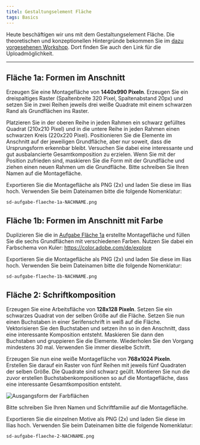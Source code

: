 ```yaml
---
titel: Gestaltungselement Fläche
tags: Basics
---
```


Heute beschäftigen wir uns mit dem Gestaltungselement Fläche. Die theoretischen und konzeptionellen Hintergründe bekommen Sie im [dazu vorgesehenen Workshop](/mi-bachelor-screendesign/lehrveranstaltungen/030-workshop-flaeche-form/). Dort finden Sie auch den Link für die Uploadmöglichkeit.

---

## Fläche 1a: Formen im Anschnitt

Erzeugen Sie eine Montagefläche von **1440x990 Pixeln**. Erzeugen Sie ein dreispaltiges Raster (Spaltenbreite 320 Pixel, Spaltenabstand 20px) und setzen Sie in zwei Reihen jeweils drei weiße Quadrate mit einem schwarzen Rand als Grundflächen ins Raster.

Platzieren Sie in der oberen Reihe in jeden Rahmen ein schwarz gefülltes Quadrat (210x210 Pixel) und in die untere Reihe in jeden Rahmen einen schwarzen Kreis (220x220 Pixel). Positionieren Sie die Elemente im Anschnitt auf der jeweiligen Grundfläche, aber nur soweit, dass die Ursprungsform erkennbar bleibt. Versuchen Sie dabei eine interessante und gut ausbalancierte Gesamtkomposition zu erzielen. Wenn Sie mit der Position zufrieden sind, maskieren Sie die Form mit der Grundfläche und ziehen einen neuen Rahmen um die Grundfläche. Bitte schreiben Sie Ihren Namen auf die Montagefläche.

Exportieren Sie die Montagefläche als PNG (2x) und laden Sie diese im Ilias hoch. Verwenden Sie beim Dateinamen bitte die folgende Nomenklatur: 

```sd-aufgabe-flaeche-1a-NACHNAME.png```

## Fläche 1b: Formen im Anschnitt mit Farbe

Duplizieren Sie die in [Aufgabe Fläche 1a](#fläche-1a-formen-im-anschnitt) erstellte Montagefläche und füllen Sie die sechs Grundflächen mit verschiedenen Farben. Nutzen Sie dabei ein Farbschema von Kuler: https://color.adobe.com/de/explore

Exportieren Sie die Montagefläche als PNG (2x) und laden Sie diese im Ilias hoch. Verwenden Sie beim Dateinamen bitte die folgende Nomenklatur: 

```sd-aufgabe-flaeche-1b-NACHNAME.png```

## Fläche 2: Schriftkomposition

Erzeugen Sie eine Arbeitsfläche von **128x128 Pixeln**. Setzen Sie ein schwarzes Quadrat von der selben Größe auf die Fläche. Setzen Sie nun einen Buchstaben in einer Serifenschrift in weiß auf die Fläche. Vektorisieren Sie den Buchstaben und setzen ihn so in den Anschnitt, dass eine interessante Komposition entsteht. Maskieren Sie dann den Buchstaben und gruppieren Sie die Elemente. Wiederholen Sie den Vorgang mindestens 30 mal. Verwenden Sie immer dieselbe Schrift.

Erzeugen Sie nun eine weiße Montagefläche von **768x1024 Pixeln**. Erstellen Sie darauf ein Raster von fünf Reihen mit jeweils fünf Quadraten der selben Größe. Die Quadrate sind schwarz geüllt. Montieren Sie nun die zuvor erstellen Buchstabenkompositionen so auf die Montagefläche, dass eine interessante Gesamtkomposition entsteht.

![Ausgangsform der Farbflächen](../../download/workshops/flaeche-form/beispiel-flaeche-2.png)

Bitte schreiben Sie Ihren Namen und Schriftfamilie auf die Montagefläche.

Exportieren Sie die einzelnen Motive als PNG (2x) und laden Sie diese im Ilias hoch. Verwenden Sie beim Dateinamen bitte die folgende Nomenklatur:  

```sd-aufgabe-flaeche-2-NACHNAME.png```
